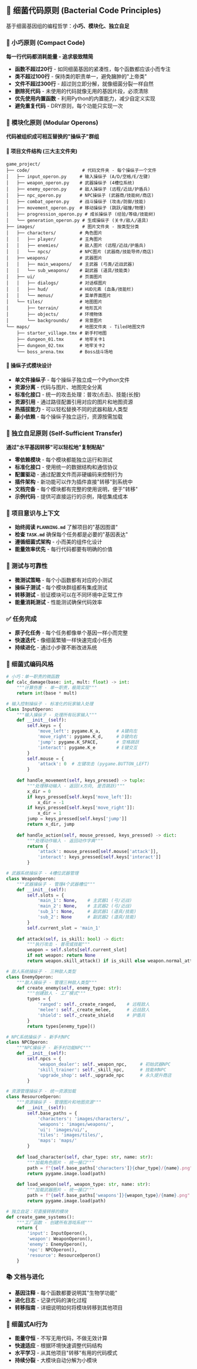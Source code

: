 ## 🧬 细菌代码原则 (Bacterial Code Principles)

基于细菌基因组的编程哲学：**小巧、模块化、独立自足**

### 🔬 小巧原则 (Compact Code)
**每一行代码都消耗能量 - 追求极致精简**
- **函数不超过20行** - 如同细菌基因的紧凑性，每个函数都应该小而专注
- **类不超过100行** - 保持类的职责单一，避免臃肿的"上帝类"
- **文件不超过300行** - 超过则立即分解，就像细菌分裂一样自然
- **删除死代码** - 未使用的代码就像无用的基因片段，必须清除
- **优先使用内置函数** - 利用Python的内置能力，减少自定义实现
- **避免重复代码** - DRY原则，每个功能只实现一次

### 🧩 模块化原则 (Modular Operons)
**代码被组织成可相互替换的"操纵子"群组**

#### 📁 项目文件结构 (三大主文件夹)
```
game_project/
├── code/                    # 代码文件夹 - 每个操纵子一个文件
│   ├── input_operon.py     # 输入操纵子 (A/D/空格/E/左键)
│   ├── weapon_operon.py    # 武器操纵子 (4槽位系统)
│   ├── enemy_operon.py     # 敌人操纵子 (远程/近战/护盾兵)
│   ├── npc_operon.py       # NPC操纵子 (武器商/技能树/商店)
│   ├── combat_operon.py    # 战斗操纵子 (攻击/防御/技能)
│   ├── movement_operon.py  # 移动操纵子 (跳跃/碰撞/物理)
│   ├── progression_operon.py # 成长操纵子 (经验/等级/技能树)
│   └── generation_operon.py # 生成操纵子 (关卡/敌人/道具)
├── images/                  # 图片文件夹 - 按类型分类
│   ├── characters/         # 角色图片
│   │   ├── player/         # 主角图片
│   │   ├── enemies/        # 敌人图片 (远程/近战/护盾兵)
│   │   └── npcs/           # NPC图片 (武器商/技能导师/商店)
│   ├── weapons/            # 武器图片
│   │   ├── main_weapons/   # 主武器 (弓类/近战武器)
│   │   └── sub_weapons/    # 副武器 (道具/技能类)
│   ├── ui/                 # 页面图片
│   │   ├── dialogs/        # 对话框图片
│   │   ├── hud/            # HUD元素 (血条/技能栏)
│   │   └── menus/          # 菜单界面图片
│   └── tiles/              # 地图图片
│       ├── terrain/        # 地形瓦片
│       ├── objects/        # 环境物体
│       └── backgrounds/    # 背景图片
└── maps/                   # 地图文件夹 - Tiled地图文件
    ├── starter_village.tmx # 新手村地图
    ├── dungeon_01.tmx      # 地牢关卡1
    ├── dungeon_02.tmx      # 地牢关卡2
    └── boss_arena.tmx      # Boss战斗场地
```

#### 🔬 操纵子式模块设计
- **单文件操纵子** - 每个操纵子独立成一个Python文件
- **资源分离** - 代码与图片、地图完全分离
- **标准化接口** - 统一的攻击处理：普攻(点击)、技能(长按)
- **资源引用** - 通过路径配置引用对应的图片和地图资源
- **热插拔能力** - 可以轻松替换不同的武器和敌人类型
- **最小依赖** - 每个操纵子独立运行，资源按需加载

### 🔄 独立自足原则 (Self-Sufficient Transfer)
**通过"水平基因转移"可以轻松地"复制粘贴"**
- **零依赖模块** - 每个模块都能独立运行和测试
- **标准化接口** - 使用统一的数据结构和通信协议
- **配置驱动** - 通过配置文件而非硬编码来控制行为
- **插件架构** - 新功能可以作为插件直接"转移"到系统中
- **文档完备** - 每个模块都有完整的使用说明，便于"转移"
- **示例代码** - 提供可直接运行的示例，降低集成成本

### 🔄 项目意识与上下文
- **始终阅读 `PLANNING.md`** 了解项目的"基因图谱"
- **检查 `TASK.md`** 确保每个任务都是必要的"基因表达"
- **遵循细菌式架构** - 小而美的组件化设计
- **能量效率优先** - 每行代码都要有明确的价值

### 🧪 测试与可靠性
- **微测试策略** - 每个小函数都有对应的小测试
- **操纵子测试** - 每个模块群组都有集成测试
- **转移测试** - 验证模块可以在不同环境中正常工作
- **能量消耗测试** - 性能测试确保代码效率

### ✅ 任务完成
- **原子化任务** - 每个任务都像单个基因一样小而完整
- **快速迭代** - 像细菌繁殖一样快速完成小任务
- **持续进化** - 通过小步骤不断改进系统

### 📎 细菌式编码风格
```python
# 小巧：单一职责的微函数
def calc_damage(base: int, mult: float) -> int:
    """计算伤害 - 单一职责，极简实现"""
    return int(base * mult)

# 输入控制操纵子 - 标准化的玩家输入处理
class InputOperon:
    """输入操纵子 - 处理所有玩家输入"""
    def __init__(self):
        self.keys = {
            'move_left': pygame.K_a,      # A键向左
            'move_right': pygame.K_d,     # D键向右  
            'jump': pygame.K_SPACE,       # 空格跳跃
            'interact': pygame.K_e        # E键交互
        }
        self.mouse = {
            'attack': 0  # 左键攻击 (pygame.BUTTON_LEFT)
        }
    
    def handle_movement(self, keys_pressed) -> tuple:
        """处理移动输入 - 返回(x方向, 是否跳跃)"""
        x_dir = 0
        if keys_pressed[self.keys['move_left']]:
            x_dir = -1
        if keys_pressed[self.keys['move_right']]: 
            x_dir = 1
        jump = keys_pressed[self.keys['jump']]
        return x_dir, jump
    
    def handle_action(self, mouse_pressed, keys_pressed) -> dict:
        """处理动作输入 - 返回动作字典"""
        return {
            'attack': mouse_pressed[self.mouse['attack']],
            'interact': keys_pressed[self.keys['interact']]
        }

# 武器系统操纵子 - 4槽位武器管理
class WeaponOperon:
    """武器操纵子 - 管理4个武器槽位"""
    def __init__(self):
        self.slots = {
            'main_1': None,    # 主武器1 (弓/近战)
            'main_2': None,    # 主武器2 (弓/近战)
            'sub_1': None,     # 副武器1 (道具/技能)
            'sub_2': None      # 副武器2 (道具/技能)
        }
        self.current_slot = 'main_1'
    
    def attack(self, is_skill: bool) -> dict:
        """执行攻击 - 普攻或技能"""
        weapon = self.slots[self.current_slot]
        if not weapon: return None
        return weapon.skill_attack() if is_skill else weapon.normal_attack()

# 敌人系统操纵子 - 三种敌人类型
class EnemyOperon:
    """敌人操纵子 - 管理三种敌人类型"""
    def create_enemy(self, enemy_type: str):
        """创建敌人 - 工厂模式"""
        types = {
            'ranged': self._create_ranged,    # 远程敌人
            'melee': self._create_melee,      # 近战敌人  
            'shield': self._create_shield     # 护盾兵
        }
        return types[enemy_type]()

# NPC系统操纵子 - 新手村NPC
class NPCOperon:
    """NPC操纵子 - 新手村功能NPC"""
    def __init__(self):
        self.npcs = {
            'weapon_dealer': self._weapon_npc,     # 初始武器NPC
            'skill_trainer': self._skill_npc,      # 技能树NPC
            'upgrade_shop': self._upgrade_npc      # 永久提升商店
        }

# 资源管理操纵子 - 统一资源加载
class ResourceOperon:
    """资源操纵子 - 管理图片和地图资源"""
    def __init__(self):
        self.base_paths = {
            'characters': 'images/characters/',
            'weapons': 'images/weapons/',
            'ui': 'images/ui/',
            'tiles': 'images/tiles/',
            'maps': 'maps/'
        }
    
    def load_character(self, char_type: str, name: str):
        """加载角色图片 - 统一接口"""
        path = f"{self.base_paths['characters']}{char_type}/{name}.png"
        return pygame.image.load(path)
    
    def load_weapon(self, weapon_type: str, name: str):
        """加载武器图片 - 统一接口"""
        path = f"{self.base_paths['weapons']}{weapon_type}/{name}.png"
        return pygame.image.load(path)

# 独立自足：可直接转移的模块
def create_game_systems():
    """工厂函数 - 创建所有游戏系统"""
    return {
        'input': InputOperon(),
        'weapon': WeaponOperon(), 
        'enemy': EnemyOperon(),
        'npc': NPCOperon(),
        'resource': ResourceOperon()
    }
```

### 📚 文档与进化
- **基因注释** - 每个函数都要说明其"生物学功能"
- **进化日志** - 记录代码的演化过程
- **转移指南** - 详细说明如何将模块转移到其他项目

### 🧠 细菌式AI行为
- **能量守恒** - 不写无用代码，不做无效计算
- **快速适应** - 根据环境快速调整代码结构
- **水平学习** - 从其他项目"转移"有用的代码模式
- **持续分裂** - 大模块自动分解为小模块